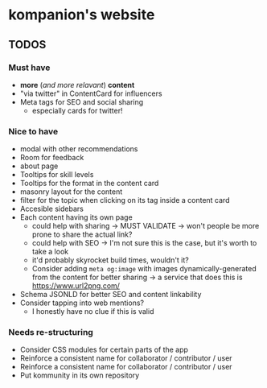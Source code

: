 # kompanion's website

## TODOS

### Must have

- **more** (_and more relavant_) **content**
- "via twitter" in ContentCard for influencers
- Meta tags for SEO and social sharing
  - especially cards for twitter!

### Nice to have

- modal with other recommendations
- Room for feedback
- about page
- Tooltips for skill levels
- Tooltips for the format in the content card
- masonry layout for the content
- filter for the topic when clicking on its tag inside a content card
- Accesible sidebars
- Each content having its own page
  - could help with sharing -> MUST VALIDATE -> won't people be more prone to share the actual link?
  - could help with SEO -> I'm not sure this is the case, but it's worth to take a look
  - it'd probably skyrocket build times, wouldn't it?
  - Consider adding `meta og:image` with images dynamically-generated from the content for better sharing -> a service that does this is https://www.url2png.com/
- Schema JSONLD for better SEO and content linkability
- Consider tapping into web mentions?
  - I honestly have no clue if this is valid

### Needs re-structuring

- Consider CSS modules for certain parts of the app
- Reinforce a consistent name for collaborator / contributor / user
- Reinforce a consistent name for collaborator / contributor / user
- Put kommunity in its own repository